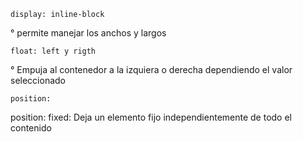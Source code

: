     display: inline-block
° permite manejar los anchos y largos

    float: left y rigth
° Empuja al contenedor a la izquiera o derecha dependiendo el valor seleccionado

    position: 
position: fixed:
Deja un elemento fijo independientemente de todo el contenido

